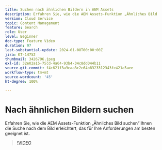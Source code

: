 ```yaml
---
title: Suchen nach ähnlichen Bildern in AEM Assets
description: Erfahren Sie, wie die AEM Assets-Funktion „Ähnliches Bild suchen“ Ihnen die Suche nach dem Bild erleichtert, das für Ihre Anforderungen am besten geeignet ist.
version: Cloud Service
topic: Content Management
feature: Search
role: User
level: Beginner
doc-type: Feature Video
duration: 97
last-substantial-update: 2024-01-08T00:00:00Z
jira: KT-14752
thumbnail: 3426796.jpeg
exl-id: 32e02a15-75cd-4a64-93b4-34c8dd044b11
source-git-commit: f4c621f3a9caa8c2c64b8323312343fe421a5aee
workflow-type: tm+mt
source-wordcount: '45'
ht-degree: 100%

---
```


# Nach ähnlichen Bildern suchen

Erfahren Sie, wie die AEM Assets-Funktion „Ähnliches Bild suchen“ Ihnen die Suche nach dem Bild erleichtert, das für Ihre Anforderungen am besten geeignet ist.

>[!VIDEO](https://video.tv.adobe.com/v/3426796/?learn=on)
